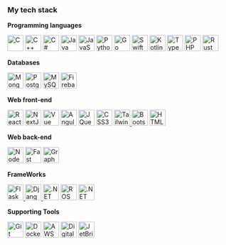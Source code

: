 ### My tech stack
**Programming languages**

<p align="left">
<a href="https://docs.microsoft.com/en-us/cpp/?view=msvc-170" target="_blank" rel="noreferrer"><img src="https://upload.wikimedia.org/wikipedia/commons/1/19/C_Logo.png" width="36" height="36" alt="C" /></a>
<a href="https://docs.microsoft.com/en-us/cpp/?view=msvc-170" target="_blank" rel="noreferrer"><img src="https://upload.wikimedia.org/wikipedia/commons/thumb/1/18/ISO_C%2B%2B_Logo.svg/306px-ISO_C%2B%2B_Logo.svg.png" width="36" height="36" alt="C++" /></a>
<a href="https://docs.microsoft.com/en-us/dotnet/csharp/" target="_blank" rel="noreferrer"><img src="https://abrudz.github.io/logos/CSharp.svg" width="36" height="36" alt="C#" /></a>
<a href="https://www.oracle.com/java/" target="_blank" rel="noreferrer"><img src="https://abrudz.github.io/logos/Java.svg" width="36" height="36" alt="Java" /></a>
<a href="https://developer.mozilla.org/en-US/docs/Web/JavaScript" target="_blank" rel="noreferrer"><img src="https://abrudz.github.io/logos/JS.svg" width="36" height="36" alt="JavaScript" /></a>
<a href="https://www.python.org/" target="_blank" rel="noreferrer"><img src="https://abrudz.github.io/logos/Python.svg" width="36" height="36" alt="Python" /></a>
<a href="https://go.dev/doc/" target="_blank" rel="noreferrer"><img src="https://abrudz.github.io/logos/Go.svg" width="36" height="36" alt="Go" /></a>
<a href="https://developer.apple.com/swift/" target="_blank" rel="https://developer.apple.com/swift/"><img src="https://abrudz.github.io/logos/Swift.svg" width="36" height="36" alt="Swift" /></a>
<a href="https://kotlinlang.org/" target="_blank" rel="noreferrer"><img src="https://abrudz.github.io/logos/Kotlin.svg" width="36" height="36" alt="Kotlin" /></a>
<a href="https://www.typescriptlang.org/" target="_blank" rel="noreferrer"><img src="https://abrudz.github.io/logos/TypeScript.svg" width="36" height="36" alt="TypeScript" /></a>
<a href="https://www.php.net/" target="_blank" rel="noreferrer"><img src="https://abrudz.github.io/logos/PHP.svg" width="36" height="36" alt="PHP" /></a>
</a><a href="https://www.rust-lang.org/" target="_blank" rel="noreferrer"><img src="https://abrudz.github.io/logos/Rust.svg" width="36" height="36" alt="Rust" /></a>
</p>

**Databases**
<p align="left">
<a href="https://www.mongodb.com/" target="_blank" rel="noreferrer"><img src="https://seeklogo.com/images/M/mongodb-logo-D13D67C930-seeklogo.com.png" width="36" height="36" alt="MongoDB" /></a>
<a href="https://www.postgresql.org/" target="_blank" rel="noreferrer"><img src="https://upload.wikimedia.org/wikipedia/commons/thumb/2/29/Postgresql_elephant.svg/1200px-Postgresql_elephant.svg.png" width="36" height="36" alt="PostgreSQL" /></a>
<a href="https://www.mysql.com/" target="_blank" rel="noreferrer"><img src="https://cdn-icons-png.flaticon.com/512/5968/5968313.png" width="36" height="36" alt="MySQL" /></a>
<a href="https://firebase.google.com/" target="_blank" rel="noreferrer"><img src="https://cdn.iconscout.com/icon/free/png-256/free-firebase-3521427-2944871.png?f=webp" width="36" height="36" alt="Firebase" /></a>
</p>

**Web front-end**

<p align="left">
<a href="https://reactjs.org/" target="_blank" rel="noreferrer"><img src="https://cdn1.iconfinder.com/data/icons/programing-development-8/24/react_logo-512.png" width="36" height="36" alt="React" /></a>
<a href="https://nextjs.org/docs" target="_blank" rel="noreferrer"><img src="https://static-00.iconduck.com/assets.00/next-js-icon-2048x2048-5dqjgeku.png" width="36" height="36" alt="NextJs" /></a>
<a href="https://vuejs.org/" target="_blank" rel="noreferrer"><img src="https://upload.wikimedia.org/wikipedia/commons/thumb/9/95/Vue.js_Logo_2.svg/2367px-Vue.js_Logo_2.svg.png" width="36" height="36" alt="Vue" /></a>
<a href="https://angular.io/" target="_blank" rel="noreferrer"><img src="https://upload.wikimedia.org/wikipedia/commons/thumb/c/cf/Angular_full_color_logo.svg/2048px-Angular_full_color_logo.svg.png" width="36" height="36" alt="Angular" /></a>
<a href="https://jquery.com/" target="_blank" rel="noreferrer"><img src="https://www.iconninja.com/files/323/329/216/black-jquery-icon.png" width="36" height="36" alt="JQuery" /></a>
<a href="https://www.w3.org/TR/CSS/#css" target="_blank" rel="noreferrer"><img src="https://cdn4.iconfinder.com/data/icons/flat-brand-logo-2/512/css3-512.png" width="36" height="36" alt="CSS3" /></a>
<a href="https://tailwindcss.com/" target="_blank" rel="noreferrer"><img src="https://icons.veryicon.com/png/o/business/vscode-program-item-icon/tailwindcss.png" width="36" height="36" alt="TailwindCSS" />
</a>
<a href="https://getbootstrap.com/" target="_blank" rel="noreferrer"><img src="https://assets.stickpng.com/images/62a76492bd73a4af5c5d4fb9.png" width="36" height="36" alt="Bootstrap" /></a>
<a href="https://developer.mozilla.org/en-US/docs/Glossary/HTML5" target="_blank" rel="noreferrer"><img src="https://cdn-icons-png.flaticon.com/512/5968/5968267.png" width="36" height="36" alt="HTML5" /></a>
</p>

**Web back-end**
<p align="left">
<a href="https://nodejs.org/en/" target="_blank" rel="noreferrer"><img src="https://static-00.iconduck.com/assets.00/node-js-icon-454x512-nztofx17.png" width="36" height="36" alt="NodeJS" /></a>
<a href="https://fastapi.tiangolo.com/" target="_blank" rel="noreferrer"><img src="https://static-00.iconduck.com/assets.00/fastapi-icon-512x512-a7ggfxfw.png" width="36" height="36" alt="Fast API" /></a>
<a href="https://graphql.org/" target="_blank" rel="noreferrer"><img src="https://upload.wikimedia.org/wikipedia/commons/thumb/1/17/GraphQL_Logo.svg/2048px-GraphQL_Logo.svg.png" width="36" height="36" alt="GraphQL" /></a>
</p>

**FrameWorks**
<p align="left">
<a href="https://flask.palletsprojects.com/en/2.0.x/" target="_blank" rel="noreferrer"><img src="https://cdn.iconscout.com/icon/free/png-256/free-flask-51-285137.png?f=webp" width="36" height="36" alt="Flask" />
</a><a href="https://www.djangoproject.com/" target="_blank" rel="noreferrer"><img src="https://brandslogos.com/wp-content/uploads/images/large/django-logo.png" width="36" height="36" alt="Django" />
</a><a href="https://dotnet.microsoft.com/en-us/" target="_blank" rel="noreferrer"><img src="https://upload.wikimedia.org/wikipedia/commons/thumb/7/7d/Microsoft_.NET_logo.svg/2048px-Microsoft_.NET_logo.svg.png" width="36" height="36" alt=".NET" /></a>
</a><a href="https://www.ros.org/" target="_blank" rel="noreferrer"><img src="https://upload.wikimedia.org/wikipedia/commons/thumb/1/15/Robot_Operating_System_logo.svg/1200px-Robot_Operating_System_logo.svg.png" width="36" height="36" alt="ROS" /></a>
</a><a href="https://moveit.ros.org/" target="_blank" rel="noreferrer"><img src="https://cdck-file-uploads-global.s3.dualstack.us-west-2.amazonaws.com/business7/uploads/ros/original/2X/b/b4b284208daf4108a086dc5c98e9e2e77c3f266f.png" width="36" height="36" alt=".NET" /></a>
</p>



**Supporting Tools**

<p align="left">
<a href="https://git-scm.com/" target="_blank" rel="noreferrer"><img src="https://git-scm.com/images/logos/downloads/Git-Icon-1788C.png" width="36" height="36" alt="Git" /></a>
<a href="https://www.docker.com/" target="_blank" rel="noreferrer"><img src="https://cdn4.iconfinder.com/data/icons/logos-and-brands/512/97_Docker_logo_logos-512.png" width="36" height="36" alt="Docker" /></a>
<a href="https://aws.amazon.com/" target="_blank" rel="noreferrer"><img src="https://partner.zoom.us/wp-content/uploads/2022/12/2022_Zoom-AWS_Lockup_RGB-1-e1672857797889-1024x760.png" width="36" height="36" alt="AWS" /></a>
<a href="https://www.digitalocean.com/" target="_blank" rel="noreferrer"><img src="https://upload.wikimedia.org/wikipedia/commons/thumb/f/ff/DigitalOcean_logo.svg/1024px-DigitalOcean_logo.svg.png" width="36" height="36" alt="Digital Ocean" /></a>
<a href="https://www.jetbrains.com/" target="_blank" rel="noreferrer"><img src="https://resources.jetbrains.com/storage/products/company/brand/logos/jb_beam.png" width="36" height="36" alt="JetBrians" /></a>
</p>
